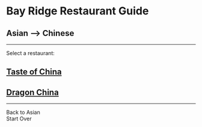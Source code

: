 # Bay Ridge Restaurant Guide
## Asian --> Chinese
---
Select a restaurant:
## [Taste of China](http://www.brooklyntasteofchina.com/)
## [Dragon China](https://www.beyondmenu.com/24720/brooklyn/dragon-china-brooklyn-11209.aspx?r=24720#group_966554)
---
Back to Asian  
Start Over